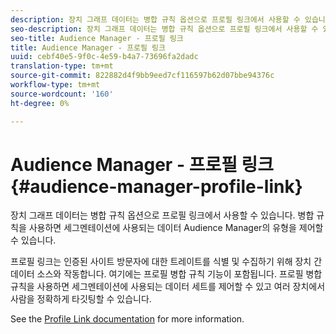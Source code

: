 ```yaml
---
description: 장치 그래프 데이터는 병합 규칙 옵션으로 프로필 링크에서 사용할 수 있습니다. 병합 규칙을 사용하면 세그멘테이션에 사용되는 데이터 Audience Manager의 유형을 제어할 수 있습니다.
seo-description: 장치 그래프 데이터는 병합 규칙 옵션으로 프로필 링크에서 사용할 수 있습니다. 병합 규칙을 사용하면 세그멘테이션에 사용되는 데이터 Audience Manager의 유형을 제어할 수 있습니다.
seo-title: Audience Manager - 프로필 링크
title: Audience Manager - 프로필 링크
uuid: cebf40e5-9f0c-4e59-b4a7-73696fa2dadc
translation-type: tm+mt
source-git-commit: 822882d4f9bb9eed7cf116597b62d07bbe94376c
workflow-type: tm+mt
source-wordcount: '160'
ht-degree: 0%

---
```



# Audience Manager - 프로필 링크{#audience-manager-profile-link}

장치 그래프 데이터는 병합 규칙 옵션으로 프로필 링크에서 사용할 수 있습니다. 병합 규칙을 사용하면 세그멘테이션에 사용되는 데이터 Audience Manager의 유형을 제어할 수 있습니다.

프로필 링크는 인증된 사이트 방문자에 대한 트레이트를 식별 및 수집하기 위해 장치 간 데이터 소스와 작동합니다. 여기에는 프로필 병합 규칙 기능이 포함됩니다. 프로필 병합 규칙을 사용하면 세그멘테이션에 사용되는 데이터 세트를 제어할 수 있고 여러 장치에서 사람을 정확하게 타깃팅할 수 있습니다.

See the [Profile Link documentation](https://docs.adobe.com/content/help/en/audience-manager/user-guide/features/profile-merge-rules/merge-rules-overview.html) for more information.
